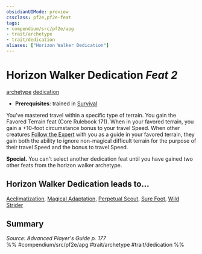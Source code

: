 ```yaml
---
obsidianUIMode: preview
cssclass: pf2e,pf2e-feat
tags:
- compendium/src/pf2e/apg
- trait/archetype
- trait/dedication
aliases: ["Horizon Walker Dedication"]
---
```

# Horizon Walker Dedication  *Feat 2*  
[archetype](../../Rules/traits/archetype.md)  [dedication](../../Rules/traits/dedication.md)  

- **Prerequisites**: trained in [Survival](../skills.md#Survival)

You've mastered travel within a specific type of terrain. You gain the Favored Terrain feat (Core Rulebook 171). When in your favored terrain, you gain a +10-foot circumstance bonus to your travel Speed. When other creatures [Follow the Expert](../../Rules/actions/follow-the-expert.md) with you as a guide in your favored terrain, they gain both the ability to ignore non-magical difficult terrain for the purpose of their travel Speed and the bonus to travel Speed.

**Special.** You can't select another dedication feat until you have gained two other feats from the horizon walker archetype.

## Horizon Walker Dedication leads to...

[Acclimatization](acclimatization-apg.md), [Magical Adaptation](magical-adaptation-apg.md), [Perpetual Scout](perpetual-scout-apg.md), [Sure Foot](sure-foot-apg.md), [Wild Strider](wild-strider-apg.md)

## Summary

*Source: Advanced Player's Guide p. 177*  
%% #compendium/src/pf2e/apg #trait/archetype #trait/dedication %%